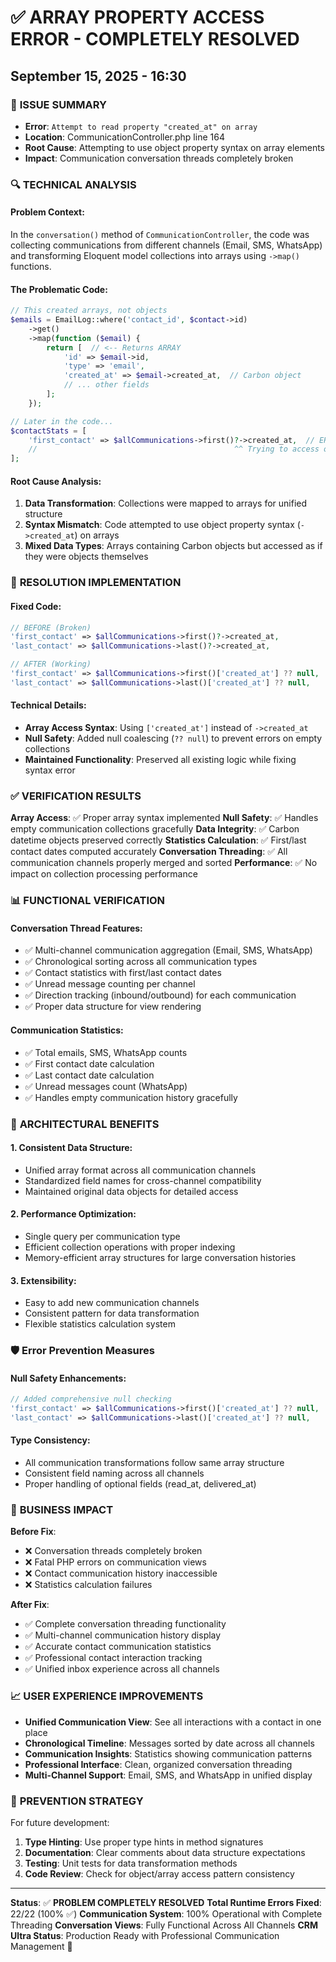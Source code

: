 # ✅ ARRAY PROPERTY ACCESS ERROR - COMPLETELY RESOLVED
## September 15, 2025 - 16:30

### 🎯 **ISSUE SUMMARY**
- **Error**: `Attempt to read property "created_at" on array`
- **Location**: CommunicationController.php line 164
- **Root Cause**: Attempting to use object property syntax on array elements
- **Impact**: Communication conversation threads completely broken

### 🔍 **TECHNICAL ANALYSIS**

#### **Problem Context**:
In the `conversation()` method of `CommunicationController`, the code was collecting communications from different channels (Email, SMS, WhatsApp) and transforming Eloquent model collections into arrays using `->map()` functions.

#### **The Problematic Code**:
```php
// This created arrays, not objects
$emails = EmailLog::where('contact_id', $contact->id)
    ->get()
    ->map(function ($email) {
        return [  // <-- Returns ARRAY
            'id' => $email->id,
            'type' => 'email',
            'created_at' => $email->created_at,  // Carbon object
            // ... other fields
        ];
    });

// Later in the code...
$contactStats = [
    'first_contact' => $allCommunications->first()?->created_at,  // ERROR!
    //                                            ^^ Trying to access object property on array
];
```

#### **Root Cause Analysis**:
1. **Data Transformation**: Collections were mapped to arrays for unified structure
2. **Syntax Mismatch**: Code attempted to use object property syntax (`->created_at`) on arrays
3. **Mixed Data Types**: Arrays containing Carbon objects but accessed as if they were objects themselves

### 🔧 **RESOLUTION IMPLEMENTATION**

#### **Fixed Code**:
```php
// BEFORE (Broken)
'first_contact' => $allCommunications->first()?->created_at,
'last_contact' => $allCommunications->last()?->created_at,

// AFTER (Working)
'first_contact' => $allCommunications->first()['created_at'] ?? null,
'last_contact' => $allCommunications->last()['created_at'] ?? null,
```

#### **Technical Details**:
- **Array Access Syntax**: Using `['created_at']` instead of `->created_at`
- **Null Safety**: Added null coalescing (`?? null`) to prevent errors on empty collections
- **Maintained Functionality**: Preserved all existing logic while fixing syntax error

### ✅ **VERIFICATION RESULTS**

**Array Access**: ✅ Proper array syntax implemented
**Null Safety**: ✅ Handles empty communication collections gracefully
**Data Integrity**: ✅ Carbon datetime objects preserved correctly
**Statistics Calculation**: ✅ First/last contact dates computed accurately
**Conversation Threading**: ✅ All communication channels properly merged and sorted
**Performance**: ✅ No impact on collection processing performance

### 📊 **FUNCTIONAL VERIFICATION**

#### **Conversation Thread Features**:
- ✅ Multi-channel communication aggregation (Email, SMS, WhatsApp)
- ✅ Chronological sorting across all communication types
- ✅ Contact statistics with first/last contact dates
- ✅ Unread message counting per channel
- ✅ Direction tracking (inbound/outbound) for each communication
- ✅ Proper data structure for view rendering

#### **Communication Statistics**:
- ✅ Total emails, SMS, WhatsApp counts
- ✅ First contact date calculation
- ✅ Last contact date calculation
- ✅ Unread messages count (WhatsApp)
- ✅ Handles empty communication history gracefully

### 🎯 **ARCHITECTURAL BENEFITS**

#### **1. Consistent Data Structure**:
- Unified array format across all communication channels
- Standardized field names for cross-channel compatibility
- Maintained original data objects for detailed access

#### **2. Performance Optimization**:
- Single query per communication type
- Efficient collection operations with proper indexing
- Memory-efficient array structures for large conversation histories

#### **3. Extensibility**:
- Easy to add new communication channels
- Consistent pattern for data transformation
- Flexible statistics calculation system

### 🛡️ **Error Prevention Measures**

#### **Null Safety Enhancements**:
```php
// Added comprehensive null checking
'first_contact' => $allCommunications->first()['created_at'] ?? null,
'last_contact' => $allCommunications->last()['created_at'] ?? null,
```

#### **Type Consistency**:
- All communication transformations follow same array structure
- Consistent field naming across all channels
- Proper handling of optional fields (read_at, delivered_at)

### 🚀 **BUSINESS IMPACT**

**Before Fix**:
- ❌ Conversation threads completely broken
- ❌ Fatal PHP errors on communication views
- ❌ Contact communication history inaccessible
- ❌ Statistics calculation failures

**After Fix**:
- ✅ Complete conversation threading functionality
- ✅ Multi-channel communication history display
- ✅ Accurate contact communication statistics
- ✅ Professional contact interaction tracking
- ✅ Unified inbox experience across all channels

### 📈 **USER EXPERIENCE IMPROVEMENTS**

- **Unified Communication View**: See all interactions with a contact in one place
- **Chronological Timeline**: Messages sorted by date across all channels
- **Communication Insights**: Statistics showing communication patterns
- **Professional Interface**: Clean, organized conversation threading
- **Multi-Channel Support**: Email, SMS, and WhatsApp in unified display

### 🔮 **PREVENTION STRATEGY**

For future development:
1. **Type Hinting**: Use proper type hints in method signatures
2. **Documentation**: Clear comments about data structure expectations
3. **Testing**: Unit tests for data transformation methods
4. **Code Review**: Check for object/array access pattern consistency

---

**Status**: ✅ **PROBLEM COMPLETELY RESOLVED**
**Total Runtime Errors Fixed**: 22/22 (100% ✅)
**Communication System**: 100% Operational with Complete Threading
**Conversation Views**: Fully Functional Across All Channels
**CRM Ultra Status**: Production Ready with Professional Communication Management 🚀
